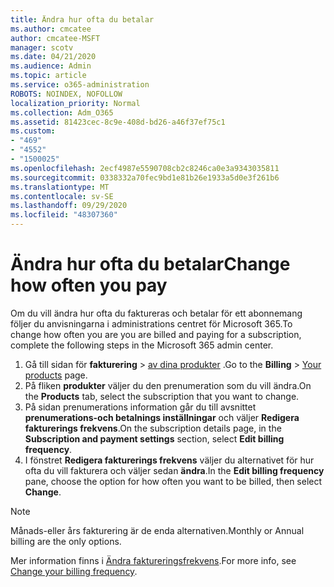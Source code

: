 ```yaml
---
title: Ändra hur ofta du betalar
ms.author: cmcatee
author: cmcatee-MSFT
manager: scotv
ms.date: 04/21/2020
ms.audience: Admin
ms.topic: article
ms.service: o365-administration
ROBOTS: NOINDEX, NOFOLLOW
localization_priority: Normal
ms.collection: Adm_O365
ms.assetid: 81423cec-8c9e-408d-bd26-a46f37ef75c1
ms.custom:
- "469"
- "4552"
- "1500025"
ms.openlocfilehash: 2ecf4987e5590708cb2c8246ca0e3a9343035811
ms.sourcegitcommit: 0338332a70fec9bd1e81b26e1933a5d0e3f261b6
ms.translationtype: MT
ms.contentlocale: sv-SE
ms.lasthandoff: 09/29/2020
ms.locfileid: "48307360"
---
```

# <a name="change-how-often-you-pay"></a><span data-ttu-id="fcbfe-102">Ändra hur ofta du betalar</span><span class="sxs-lookup"><span data-stu-id="fcbfe-102">Change how often you pay</span></span>

<span data-ttu-id="fcbfe-103">Om du vill ändra hur ofta du faktureras och betalar för ett abonnemang följer du anvisningarna i administrations centret för Microsoft 365.</span><span class="sxs-lookup"><span data-stu-id="fcbfe-103">To change how often you are you are billed and paying for a subscription, complete the following steps in the Microsoft 365 admin center.</span></span>

1. <span data-ttu-id="fcbfe-104">Gå till sidan för **fakturering**  >  [av dina produkter](https://go.microsoft.com/fwlink/p/?linkid=842054) .</span><span class="sxs-lookup"><span data-stu-id="fcbfe-104">Go to the **Billing** > [Your products](https://go.microsoft.com/fwlink/p/?linkid=842054) page.</span></span>
2. <span data-ttu-id="fcbfe-105">På fliken **produkter** väljer du den prenumeration som du vill ändra.</span><span class="sxs-lookup"><span data-stu-id="fcbfe-105">On the **Products** tab, select the subscription that you want to change.</span></span>
3. <span data-ttu-id="fcbfe-106">På sidan prenumerations information går du till avsnittet **prenumerations-och betalnings inställningar** och väljer **Redigera fakturerings frekvens**.</span><span class="sxs-lookup"><span data-stu-id="fcbfe-106">On the subscription details page, in the **Subscription and payment settings** section, select **Edit billing frequency**.</span></span>
4. <span data-ttu-id="fcbfe-107">I fönstret **Redigera fakturerings frekvens** väljer du alternativet för hur ofta du vill fakturera och väljer sedan **ändra**.</span><span class="sxs-lookup"><span data-stu-id="fcbfe-107">In the **Edit billing frequency** pane, choose the option for how often you want to be billed, then select **Change**.</span></span>

> [!NOTE]
> <span data-ttu-id="fcbfe-108">Månads-eller års fakturering är de enda alternativen.</span><span class="sxs-lookup"><span data-stu-id="fcbfe-108">Monthly or Annual billing are the only options.</span></span>

<span data-ttu-id="fcbfe-109">Mer information finns i [Ändra faktureringsfrekvens](https://docs.microsoft.com/microsoft-365/commerce/billing-and-payments/change-payment-frequency).</span><span class="sxs-lookup"><span data-stu-id="fcbfe-109">For more info, see [Change your billing frequency](https://docs.microsoft.com/microsoft-365/commerce/billing-and-payments/change-payment-frequency).</span></span>